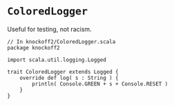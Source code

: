 # `ColoredLogger` #

Useful for testing, not racism.

    // In knockoff2/ColoredLogger.scala
    package knockoff2
    
    import scala.util.logging.Logged
    
    trait ColoredLogger extends Logged {
        override def log( s : String ) {
            println( Console.GREEN + s + Console.RESET )
        }
    }